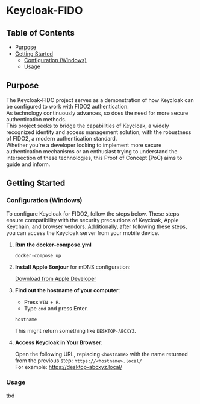 # Keycloak-FIDO

## Table of Contents
- [Purpose](#purpose)
- [Getting Started](#getting-started)
   * [Configuration (Windows)](#configuration-windows)
   * [Usage](#usage)

## Purpose

The Keycloak-FIDO project serves as a demonstration of how Keycloak can be configured to work with FIDO2 authentication.\
As technology continuously advances, so does the need for more secure authentication methods.\
This project seeks to bridge the capabilities of Keycloak, a widely recognized identity and access management solution, with the robustness of FIDO2, a modern authentication standard.\
Whether you're a developer looking to implement more secure authentication mechanisms or an enthusiast trying to understand the intersection of these technologies, this Proof of Concept (PoC) aims to guide and inform.

## Getting Started

### Configuration (Windows)

To configure Keycloak for FIDO2, follow the steps below. These steps ensure compatibility with the security precautions of Keycloak, Apple Keychain, and browser vendors. Additionally, after following these steps, you can access the Keycloak server from your mobile device.

1. **Run the docker-compose.yml**

    ```
    docker-compose up
    ```

2. **Install Apple Bonjour** for mDNS configuration:

   [Download from Apple Developer](https://developer.apple.com/bonjour/)

3. **Find out the hostname of your computer**:

    - Press `WIN + R`.
    - Type `cmd` and press Enter.

    ```
    hostname
    ```

   This might return something like `DESKTOP-ABCXYZ`.

4. **Access Keycloak in Your Browser**:

   Open the following URL, replacing `<hostname>` with the name returned from the previous step: `https://<hostname>.local/`\
   For example: https://desktop-abcxyz.local/

### Usage

tbd
